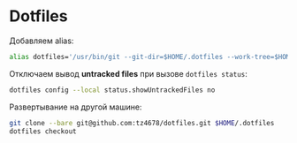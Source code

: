 # Dotfiles

Добавляем alias:

```zsh
alias dotfiles='/usr/bin/git --git-dir=$HOME/.dotfiles --work-tree=$HOME'
```

Отключаем вывод **untracked files** при вызове `dotfiles status`:

```zsh
dotfiles config --local status.showUntrackedFiles no
```

Развертывание на другой машине:

```zsh
git clone --bare git@github.com:tz4678/dotfiles.git $HOME/.dotfiles
dotfiles checkout
```
 